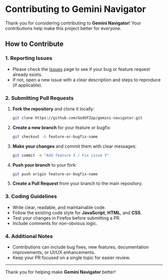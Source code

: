 # Contributing to Gemini Navigator

Thank you for considering contributing to **Gemini Navigator**! Your contributions help make this project better for everyone.

## How to Contribute

### 1. Reporting Issues
- Please check the [Issues](https://github.com/GodOfZap/gemini-navigator/issues) page to see if your bug or feature request already exists.
- If not, open a new issue with a clear description and steps to reproduce (if applicable).

### 2. Submitting Pull Requests
1. **Fork the repository** and clone it locally:
    ```bash
    git clone https://github.com/GodOfZap/gemini-navigator.git
    ```
2. **Create a new branch** for your feature or bugfix:
    ```bash
    git checkout -b feature-or-bugfix-name
    ```
3. **Make your changes** and commit them with clear messages:
    ```bash
    git commit -m "Add feature X / Fix issue Y"
    ```
4. **Push your branch** to your fork:
    ```bash
    git push origin feature-or-bugfix-name
    ```
5. **Create a Pull Request** from your branch to the main repository.

### 3. Coding Guidelines
- Write clear, readable, and maintainable code.
- Follow the existing code style for **JavaScript**, **HTML**, and **CSS**.
- Test your changes in Firefox before submitting a PR.
- Include comments for non-obvious logic.

### 4. Additional Notes
- Contributions can include bug fixes, new features, documentation improvements, or UI/UX enhancements.
- Keep your PR focused on a single topic for easier review.

---

Thank you for helping make **Gemini Navigator** better!
